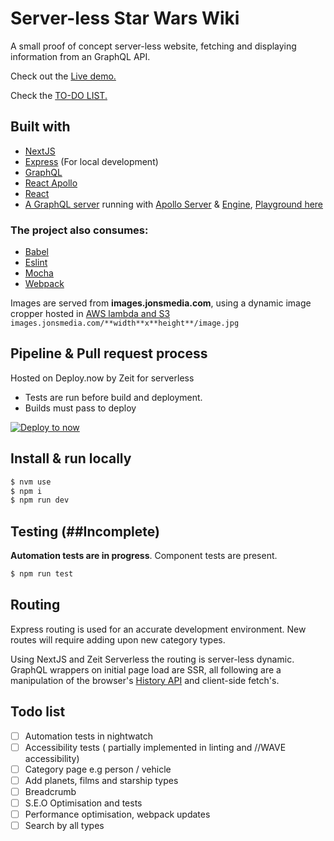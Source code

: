 # Server-less Star Wars Wiki

A small proof of concept server-less website, fetching and displaying information from an GraphQL API.

Check out the [Live demo.](https://graphql-nextjs-apollo-now.jontarrant.now.sh/)

Check the [TO-DO LIST.](#todo-list)

## Built with
- [NextJS](https://nextjs.org/)
- [Express](https://expressjs.com/) (For local development)
- [GraphQL](https://github.com/graphql)
- [React Apollo](https://github.com/apollographql/react-apollo)
- [React](https://reactjs.org/)
- [A GraphQL server](https://github.com/JonHX/swapi-graphql) running with [Apollo Server](https://www.apollographql.com/server) & [Engine](https://www.apollographql.com/engine), [Playground here](https://swapi-graphql-api.herokuapp.com/)

### The project also consumes:
- [Babel](https://github.com/babel/babel)
- [Eslint](https://github.com/eslint/eslint)
- [Mocha](https://github.com/mochajs/mocha)
- [Webpack](https://github.com/webpack)

Images are served from **images.jonsmedia.com**, using a dynamic image cropper hosted in [AWS lambda and S3](https://aws.amazon.com/)
`images.jonsmedia.com/**width**x**height**/image.jpg`


## Pipeline & Pull request process
Hosted on Deploy.now by Zeit for serverless

- Tests are run before build and deployment.
- Builds must pass to deploy

[![Deploy to now](https://deploy.now.sh/static/button.svg)](https://deploy.now.sh/?repo=https://github.com/JonHX/graphql-nextjs-apollo-now)

## Install & run locally

```bash
$ nvm use
$ npm i
$ npm run dev
```
## Testing (##Incomplete)
**Automation tests are in progress**. Component tests are present.

```bash
$ npm run test
```
## Routing
Express routing is used for an accurate development environment. New routes will require adding upon new category types.

Using NextJS and Zeit Serverless the routing is server-less dynamic. GraphQL wrappers on initial page load are SSR, all following are a manipulation of the browser's [History API](https://developer.mozilla.org/en-US/docs/Web/API/History) and client-side fetch's.

## Todo list
* [ ] Automation tests in nightwatch
* [ ] Accessibility tests ( partially implemented in linting and //WAVE accessibility)
* [ ] Category page e.g person / vehicle
* [ ] Add planets, films and starship types
* [ ] Breadcrumb
* [ ] S.E.O Optimisation and tests
* [ ] Performance optimisation, webpack updates
* [ ] Search by all types
